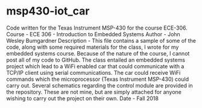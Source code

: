 # msp430-iot_car
Code written for the Texas Instrument MSP-430 for the course ECE-306.
Course -			ECE 306 - Introduction to Embedded Systems
Author - 		John Wesley Bumgardner
Description -  	This file contains a sample of some of the code, along with some required materials for the class, 
                I wrote for my embedded systems course. Because of the nature of the course, I cannot post all of 
                my code to GitHub. 
      					The class entailed an embedded systems project which lead to a WiFi enabled car that could
      					communicate with a TCP/IP client using serial communications. The car could receive WiFi 
       					commands which the microprocessor (Texas Instrument MSP-430) could carry out. Several schematics
      					regarding the control module are provided in the repository. These are not mine, but are simply
        				attached for anyone wishing to carry out the project on their own.
Date - 			Fall 2018		

